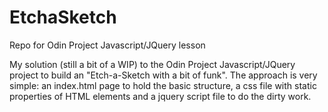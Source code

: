 # EtchaSketch
Repo for Odin Project Javascript/JQuery lesson

My solution (still a bit of a WIP) to the Odin Project Javascript/JQuery project to build an "Etch-a-Sketch with a bit of funk".  The approach is very simple: an index.html page to hold the basic structure, a css file with static properties of HTML elements and a jquery script file to do the dirty work.

